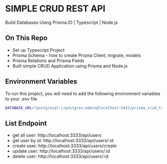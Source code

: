 # SIMPLE CRUD REST API
Build Databases Using Prisma.IO | Typescript | Node.js 

## On This Repo

- Set up Typescript Project
- Prisma Schema - how to create Prisma Client, migrate, models
- Prisma Relations and Prisma Fields
- Built simple CRUD Application using Prisma and Node.js

## Environment Variables

To run this project, you will need to add the following environment variables to your .env file

```bash
DATABASE_URL="postgresql://postgres:admin@localhost:5432/prisma_crud_ts?schema=public"
```

## List Endpoint
- get all user: http://localhost:3333/api/users
- get user by id: http://localhost:3333/api/users/:id
- create user: http://localhost:3333/api/users/create
- update user: http://localhost:3333/api/users/:id
- delete user: http://localhost:3333/api/users/:id
